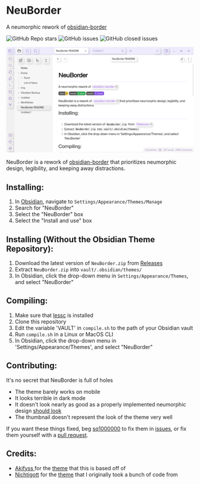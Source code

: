 # NeuBorder 

A neumorphic rework of [obsidian-border](https://github.com/Akifyss/obsidian-border)

![GitHub Repo stars](https://img.shields.io/github/stars/sq1000000/NeuBorder?color=%23eac54f&style=flat-square) ![GitHub issues](https://img.shields.io/github/issues/sq1000000/NeuBorder?color=%232da44e&style=flat-square) ![GitHub closed issues](https://img.shields.io/github/issues-closed/sq1000000/NeuBorder?color=%238250df&style=flat-square)

![Screenshot from 2023-05-23 00-43-12](./img/cover.png)

NeuBorder is a rework of [obsidian-border](https://github.com/Akifyss/obsidian-border) that prioritizes neumorphic design, legibility, and keeping away distractions.

## Installing:
1. In [Obsidian](https://obsidian.md/), navigate to `Settings/Appearance/Themes/Manage`
2. Search for "NeuBorder"
3. Select the "NeuBorder" box
4. Select the "Install and use" box

## Installing (Without the Obsidian Theme Repository):
1. Download the latest version of `NeuBorder.zip` from [Releases](https://github.com/sq1000000/NeuBorder/releases)
2. Extract `NeuBorder.zip` into `vault/.obsidian/themes/`
3. In Obsidian, click the drop-down menu in `Settings/Appearance/Themes`, and select "NeuBorder"

## Compiling:
1. Make sure that [lessc](https://lesscss.org/) is installed
2. Clone this repository
3. Edit  the variable 'VAULT' in `compile.sh` to the path of your Obsidian vault
4. Run `compile.sh` in a Linux or MacOS CLI
5. In Obsidian, click the drop-down menu in 'Settings/Appearance/Themes', and select "NeuBorder"

## Contributing:
It's no secret that NeuBorder is full of holes

- The theme barely works on mobile
- It looks terrible in dark mode
- It doesn't look nearly as good as a properly implemented neumorphic design [should look](https://dribbble.com/tags/neumorphism)
- The thumbnail doesn't represent the look of the theme very well

If you want these things fixed, beg [sq1000000](https://github.com/sq1000000) to fix them in [issues](https://github.com/sq1000000/NeuBorder/issues), or  fix them yourself with a [pull request](https://github.com/sq1000000/NeuBorder/pulls).

## Credits:
- [Akifyss ](https://github.com/Akifyss) for the [theme](https://github.com/Akifyss/obsidian-border) that this is based off of
- [Nichtigott](https://github.com/Nichtigott) for the [theme](https://github.com/Nichtigott/obsidian-neumorphism) that I originally took a bunch of code from
